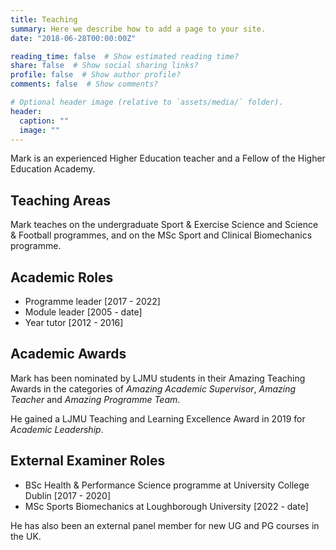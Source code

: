```yaml
---
title: Teaching
summary: Here we describe how to add a page to your site.
date: "2018-06-28T00:00:00Z"

reading_time: false  # Show estimated reading time?
share: false  # Show social sharing links?
profile: false  # Show author profile?
comments: false  # Show comments?

# Optional header image (relative to `assets/media/` folder).
header:
  caption: ""
  image: ""
---
```


Mark is an experienced Higher Education teacher and a Fellow of the Higher Education Academy. 

## Teaching Areas
Mark teaches on the undergraduate Sport & Exercise Science and Science & Football programmes, and on the MSc Sport and Clinical Biomechanics programme. 

## Academic Roles
- Programme leader  [2017 - 2022]
- Module leader     [2005 - date]
- Year tutor        [2012 - 2016]

## Academic Awards
Mark has been nominated by LJMU students in their Amazing Teaching Awards in the categories of _Amazing Academic Supervisor_, _Amazing Teacher_ and _Amazing Programme Team_. 

He gained a LJMU Teaching and Learning Excellence Award in 2019 for _Academic Leadership_. 

## External Examiner Roles
- BSc Health & Performance Science programme at University College Dublin [2017 - 2020] 
- MSc Sports Biomechanics at Loughborough University [2022 - date]

He has also been an external panel member for new UG and PG courses in the UK.
